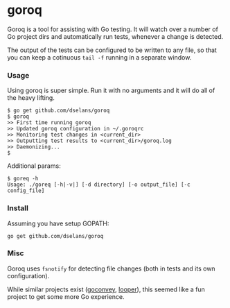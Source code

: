 goroq 
=====
Goroq is a tool for assisting with Go testing. It will watch over a number of Go project dirs and automatically run tests, whenever a change is detected.

The output of the tests can be configured to be written to any file, so that you can keep a cotinuous `tail -f` running in a separate window.

### Usage
Using goroq is super simple. Run it with no arguments and it will do all of the heavy lifting.

```
$ go get github.com/dselans/goroq
$ goroq
>> First time running goroq
>> Updated goroq configuration in ~/.goroqrc
>> Monitoring test changes in <current_dir>
>> Outputting test results to <current_dir>/goroq.log
>> Daemonizing...
$
```

Additional params:
```
$ goreq -h
Usage: ./goreq [-h|-v|] [-d directory] [-o output_file] [-c config_file]
```

### Install
Assuming you have setup GOPATH:
```
go get github.com/dselans/goroq
```

### Misc
Goroq uses `fsnotify` for detecting file changes (both in tests and its own configuration).

While similar projects exist ([goconvey](http://goconvey.co/), [looper](https://github.com/nathany/looper)), this seemed like a fun project to get some more Go experience.

